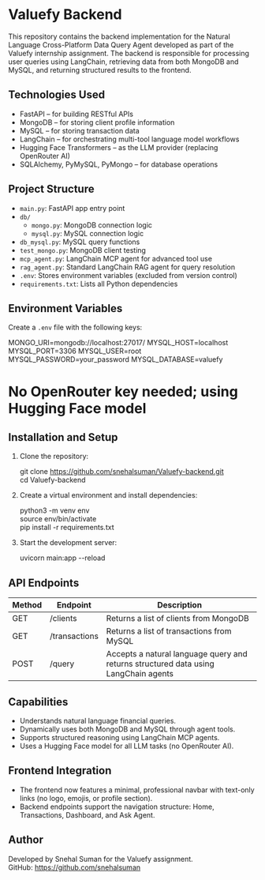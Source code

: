 # Valuefy Backend

This repository contains the backend implementation for the Natural Language Cross-Platform Data Query Agent developed as part of the Valuefy internship assignment. The backend is responsible for processing user queries using LangChain, retrieving data from both MongoDB and MySQL, and returning structured results to the frontend.

## Technologies Used

- FastAPI – for building RESTful APIs
- MongoDB – for storing client profile information
- MySQL – for storing transaction data
- LangChain – for orchestrating multi-tool language model workflows
- Hugging Face Transformers – as the LLM provider (replacing OpenRouter AI)
- SQLAlchemy, PyMySQL, PyMongo – for database operations

## Project Structure

- `main.py`: FastAPI app entry point
- `db/`
  - `mongo.py`: MongoDB connection logic
  - `mysql.py`: MySQL connection logic
- `db_mysql.py`: MySQL query functions
- `test_mongo.py`: MongoDB client testing
- `mcp_agent.py`: LangChain MCP agent for advanced tool use
- `rag_agent.py`: Standard LangChain RAG agent for query resolution
- `.env`: Stores environment variables (excluded from version control)
- `requirements.txt`: Lists all Python dependencies

## Environment Variables

Create a `.env` file with the following keys:

MONGO_URI=mongodb://localhost:27017/
MYSQL_HOST=localhost
MYSQL_PORT=3306
MYSQL_USER=root
MYSQL_PASSWORD=your_password
MYSQL_DATABASE=valuefy
# No OpenRouter key needed; using Hugging Face model

## Installation and Setup

1. Clone the repository:

   git clone https://github.com/snehalsuman/Valuefy-backend.git  
   cd Valuefy-backend

2. Create a virtual environment and install dependencies:

   python3 -m venv env  
   source env/bin/activate  
   pip install -r requirements.txt

3. Start the development server:

   uvicorn main:app --reload

## API Endpoints

| Method | Endpoint        | Description                                  |
|--------|------------------|----------------------------------------------|
| GET    | /clients         | Returns a list of clients from MongoDB       |
| GET    | /transactions    | Returns a list of transactions from MySQL    |
| POST   | /query           | Accepts a natural language query and returns structured data using LangChain agents |

## Capabilities

- Understands natural language financial queries.
- Dynamically uses both MongoDB and MySQL through agent tools.
- Supports structured reasoning using LangChain MCP agents.
- Uses a Hugging Face model for all LLM tasks (no OpenRouter AI).

## Frontend Integration

- The frontend now features a minimal, professional navbar with text-only links (no logo, emojis, or profile section).
- Backend endpoints support the navigation structure: Home, Transactions, Dashboard, and Ask Agent.

## Author

Developed by Snehal Suman for the Valuefy assignment.  
GitHub: https://github.com/snehalsuman

